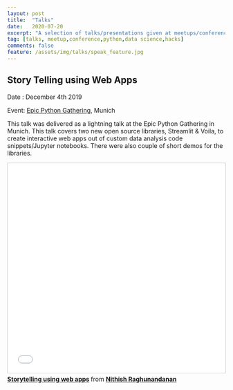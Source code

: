 ```yaml
---
layout: post
title:  "Talks"
date:   2020-07-20
excerpt: "A selection of talks/presentations given at meetups/conferences"
tag: [talks, meetup,conference,python,data science,hacks]
comments: false
feature: /assets/img/talks/speak_feature.jpg
---
```


Story Telling using Web Apps
-----
Date : December 4th 2019

Event: [Epic Python Gathering](https://www.meetup.com/PyMunich/events/266293061/), Munich

This talk was delivered as a lightning talk at the Epic Python Gathering in Munich. This talk covers two new open source libraries, Streamlit & Voila, to create interactive web apps out of custom data analysis code snippets/Jupyter notebooks. There were also couple of short demos for the libraries. 
<iframe src="//www.slideshare.net/slideshow/embed_code/key/2ILacbCEZpvMVh" width="595" height="485" frameborder="0" marginwidth="0" marginheight="0" scrolling="no" style="border:1px solid #CCC; border-width:1px; margin-bottom:5px; max-width: 100%;" allowfullscreen> </iframe> <div style="margin-bottom:5px"> <strong> <a href="//www.slideshare.net/nithishrw/storytelling-using-web-apps" title="Storytelling using web apps" target="_blank">Storytelling using web apps</a> </strong> from <strong><a href="https://www.slideshare.net/nithishrw" target="_blank">Nithish Raghunandanan</a></strong> </div>

